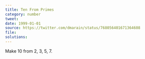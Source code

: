 ```yaml
---
title: Ten From Primes
category: number
tweet: 
date: 1999-01-01
source: https://twitter.com/dmarain/status/768056401671364608
file: 
solutions: 
---
```

Make 10 from 2, 3, 5, 7.